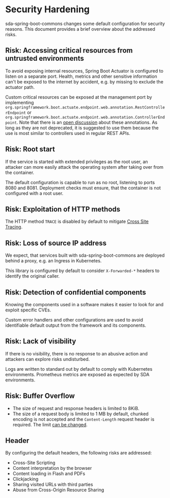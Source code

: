 # Security Hardening

sda-spring-boot-commons changes some default configuration for security reasons.
This document provides a brief overview about the addressed risks.

## Risk: Accessing critical resources from untrusted environments

To avoid exposing internal resources, Spring Boot Actuator is configured to listen on a separate
port.
Health, metrics and other sensitive information can't be exposed to the internet by accident, e.g.
by missing to exclude the actuator path.

Custom critical resources can be exposed at the management port by implementing
`org.springframework.boot.actuate.endpoint.web.annotation.RestControllerEndpoint` or
`org.springframework.boot.actuate.endpoint.web.annotation.ControllerEndpoint`.
Note that there is an [open discussion](https://github.com/spring-projects/spring-boot/issues/31768)
about these annotations.
As long as they are not deprecated, it is suggested to use them because the use is most similar to
controllers used in regular REST APIs.

## Risk: Root start

If the service is started with extended privileges as the root user, an attacker can more easily
attack the operating system after taking over from the container.

The default configuration is capable to run as no root, listening to ports 8080 and 8081.
Deployment checks must ensure, that the container is not configured with a root user.

## Risk: Exploitation of HTTP methods

The HTTP method `TRACE` is disabled by default to mitigate [Cross Site Tracing](https://owasp.org/www-community/attacks/Cross_Site_Tracing).

## Risk: Loss of source IP address

We expect, that services built with sda-spring-boot-commons are deployed behind a proxy, e.g. an
Ingress in Kubernetes.

This library is configured by default to consider `X-Forwarded-*` headers to identify the original
caller.

## Risk: Detection of confidential components

Knowing the components used in a software makes it easier to look for and exploit specific CVEs.

Custom error handlers and other configurations are used to avoid identifiable default output from
the framework and its components.

## Risk: Lack of visibility

If there is no visibility, there is no response to an abusive action and attackers can explore risks
undisturbed.

Logs are written to standard out by default to comply with Kubernetes environments.
Prometheus metrics are exposed as expected by SDA environments.

## Risk: Buffer Overflow

- The size of request and response headers is limited to 8KiB.
- The size of a request body is limited to 1 MB by default, chunked encoding is not accepted and the
  `Content-Length` request header is required. The limit [can be changed](../web/index.md#configuration).

## Header

By configuring the default headers, the following risks are addressed:

- Cross-Site Scripting
- Content interpretation by the browser
- Content loading in Flash and PDFs
- Clickjacking
- Sharing visited URLs with third parties
- Abuse from Cross-Origin Resource Sharing
